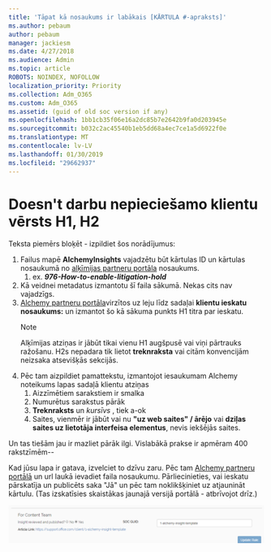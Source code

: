 ```yaml
---
title: 'Tāpat kā nosaukums ir labākais [KĀRTULA #-apraksts]'
ms.author: pebaum
author: pebaum
manager: jackiesm
ms.date: 4/27/2018
ms.audience: Admin
ms.topic: article
ROBOTS: NOINDEX, NOFOLLOW
localization_priority: Priority
ms.collection: Adm_O365
ms.custom: Adm_O365
ms.assetid: (guid of old soc version if any)
ms.openlocfilehash: 1bb1cb35f06e16a2dc85b7e2642b9fa0d203945e
ms.sourcegitcommit: b032c2ac45540b1eb5dd68a4ec7ce1a5d6922f0e
ms.translationtype: MT
ms.contentlocale: lv-LV
ms.lasthandoff: 01/30/2019
ms.locfileid: "29662937"
---
```

# <a name="required-customer-facing-h1-h2-doesnt-work"></a>Doesn't darbu nepieciešamo klientu vērsts H1, H2
Teksta piemērs bloķēt - izpildiet šos norādījumus:

1. Failus mapē **AlchemyInsights** vajadzētu būt kārtulas ID un kārtulas nosaukumā no [alķīmijas partneru portāla](https://alchemyportal.azurewebsites.net) nosaukums.
    1. ex. ***976-How-to-enable-litigation-hold***
1. Kā veidnei metadatus izmantotu šī faila sākumā. Nekas cits nav vajadzīgs.
1. [Alchemy partneru portāla](https://alchemyportal.azurewebsites.net)virzītos uz leju līdz sadaļai **klientu ieskatu nosaukums:** un izmantot šo kā sākuma punkts H1 titra par ieskatu. 
    > [!NOTE]
    > Alķīmijas atziņas ir jābūt tikai vienu H1 augšpusē vai viņi pārtrauks ražošanu. H2s nepadara tik lietot **treknraksta** vai citām konvencijām neizsaka atsevišķās sekcijās.
1. Pēc tam aizpildiet pamattekstu, izmantojot iesaukumam Alchemy noteikums lapas sadaļā klientu atziņas
    1. Aizzīmētiem sarakstiem ir smalka
    1. Numurētus sarakstus pārāk
    1. **Treknraksts** un *kursīvs* , tiek a-ok
    1. Saites, vienmēr ir jābūt vai nu **"uz web saites" / ārējo** vai **dziļas saites uz lietotāja interfeisa elementus**, nevis iekšējās saites.

Un tas tiešām jau ir mazliet pārāk ilgi. Vislabākā prakse ir apmēram 400 rakstzīmēm--

Kad jūsu lapa ir gatava, izvelciet to dzīvu zaru. Pēc tam [Alchemy partneru portālā](https://alchemyportal.azurewebsites.net) un url laukā ievadiet faila nosaukumu. Pārliecinieties, vai ieskatu pārskatīja un publicēts saka "Jā" un pēc tam noklikšķiniet uz atjaunināt kārtulu. (Tas izskatīsies skaistākas jaunajā versijā portālā - atbrīvojot drīz.)

![URL laukā](media/for-content-team.PNG)

